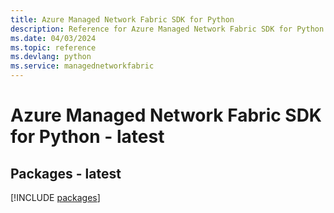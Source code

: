 ```yaml
---
title: Azure Managed Network Fabric SDK for Python
description: Reference for Azure Managed Network Fabric SDK for Python
ms.date: 04/03/2024
ms.topic: reference
ms.devlang: python
ms.service: managednetworkfabric
---
```

# Azure Managed Network Fabric SDK for Python - latest
## Packages - latest
[!INCLUDE [packages](managed-network-fabric-index.md)]